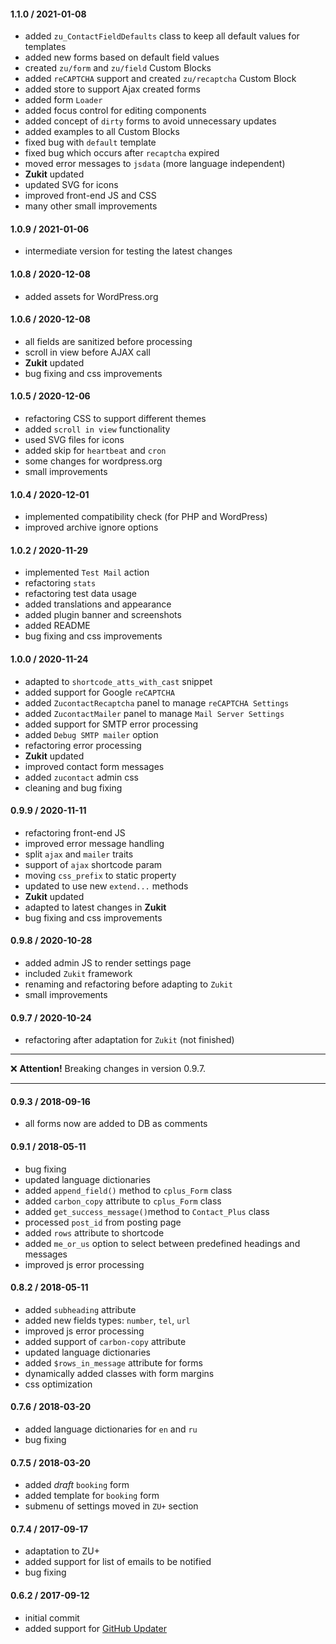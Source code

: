 #### 1.1.0 / 2021-01-08
* added `zu_ContactFieldDefaults` class to keep all default values for templates
* added new forms based on default field values
* created `zu/form` and `zu/field` Сustom Blocks
* added `reCAPTCHA` support and created `zu/recaptcha` Custom Block
* added store to support Ajax created forms
* added form `Loader`
* added focus control for editing components
* added concept of `dirty` forms to avoid unnecessary updates
* added examples to all Custom Blocks
* fixed bug with `default` template
* fixed bug which occurs after `recaptcha` expired
* moved error messages to `jsdata` (more language independent)
* __Zukit__ updated
* updated SVG for icons
* improved front-end JS and CSS
* many other small improvements

#### 1.0.9 / 2021-01-06
* intermediate version for testing the latest changes

#### 1.0.8 / 2020-12-08
* added assets for WordPress.org

#### 1.0.6 / 2020-12-08
* all fields are sanitized before processing
* scroll in view before AJAX call
* __Zukit__ updated
* bug fixing and css improvements

#### 1.0.5 / 2020-12-06
* refactoring CSS to support different themes
* added `scroll in view` functionality
* used SVG files for icons
* added skip for `heartbeat` and `cron`
* some changes for wordpress.org
* small improvements

#### 1.0.4 / 2020-12-01
* implemented compatibility check (for PHP and WordPress)
* improved archive ignore options

#### 1.0.2 / 2020-11-29
* implemented `Test Mail` action
* refactoring `stats`
* refactoring test data usage
* added translations and appearance
* added plugin banner and screenshots
* added README
* bug fixing and css improvements

#### 1.0.0 / 2020-11-24
* adapted to `shortcode_atts_with_cast` snippet
* added support for Google `reCAPTCHA`
* added `ZucontactRecaptcha` panel to manage `reCAPTCHA Settings`
* added `ZucontactMailer` panel to manage `Mail Server Settings`
* added support for SMTP error processing
* added `Debug SMTP mailer` option
* refactoring error processing
* __Zukit__ updated
* improved contact form messages
* added `zucontact` admin css
* cleaning and bug fixing

#### 0.9.9 / 2020-11-11
* refactoring front-end JS
* improved error message handling
* split `ajax` and `mailer` traits
* support of `ajax` shortcode param
* moving `css_prefix` to static property
* updated to use new `extend...` methods
* __Zukit__ updated
* adapted to latest changes in __Zukit__
* bug fixing and css improvements

#### 0.9.8 / 2020-10-28
* added admin JS to render settings page
* included `Zukit` framework
* renaming and refactoring before adapting to `Zukit`
* small improvements

#### 0.9.7 / 2020-10-24
* refactoring after adaptation for `Zukit` (not finished)

---

&#x274C;  __Attention!__ Breaking changes in version 0.9.7.

---

#### 0.9.3 / 2018-09-16
* all forms now are added to DB as comments

#### 0.9.1 / 2018-05-11
* bug fixing
* updated language dictionaries
* added `append_field()` method to `cplus_Form` class
* added `carbon_copy` attribute to `cplus_Form` class
* added `get_success_message()`method to `Contact_Plus` class
* processed `post_id` from posting page
* added `rows` attribute to shortcode
* added `me_or_us` option to select between predefined headings and messages
* improved  js error processing

#### 0.8.2 / 2018-05-11
* added `subheading` attribute
* added new fields types: `number`, `tel`, `url`
* improved  js error processing
* added support of `carbon-copy` attribute
* updated language dictionaries
* added `$rows_in_message` attribute for forms
* dynamically added classes with form margins
* css optimization

#### 0.7.6 / 2018-03-20
* added language dictionaries for `en` and `ru`
* bug fixing

#### 0.7.5 / 2018-03-20
* added _draft_ `booking` form
* added template for `booking` form
* submenu of settings moved in `ZU+` section

#### 0.7.4 / 2017-09-17
* adaptation to ZU+
* added support for list of emails to be notified
* bug fixing

#### 0.6.2 / 2017-09-12
* initial commit
* added support for [GitHub Updater](https://github.com/afragen/github-updater/)
